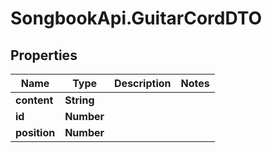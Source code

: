 # SongbookApi.GuitarCordDTO

## Properties
Name | Type | Description | Notes
------------ | ------------- | ------------- | -------------
**content** | **String** |  | 
**id** | **Number** |  | 
**position** | **Number** |  | 


